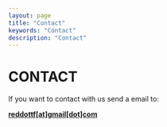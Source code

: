```yaml
---
layout: page
title: "Contact"
keywords: "Contact"
description: "Contact"
---
```


# CONTACT 
If you want to contact with us send a email to:

<a href="mailto:{{ site.email }}"><b>reddottf<span class="big bg">[at]</span>gmail[dot]com</b></a>